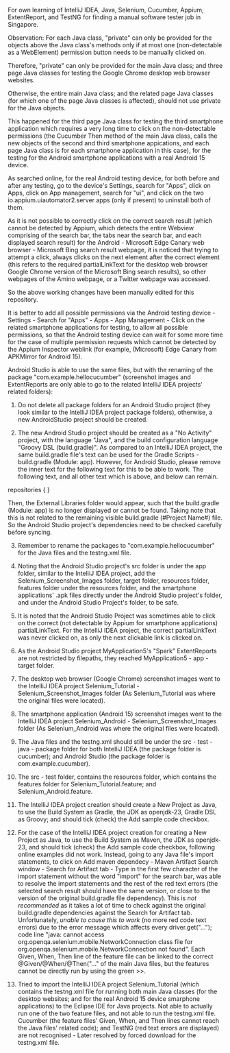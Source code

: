 For own learning of IntelliJ IDEA, Java, Selenium, Cucumber, Appium, ExtentReport, and TestNG for finding a manual software tester job in Singapore.

Observation:
For each Java class, "private" can only be provided for the objects above the Java class's methods only if at most one (non-detectable as a WebElement) permission button needs to be manually clicked on.

Therefore, "private" can only be provided for the main Java class; and three page Java classes for testing the Google Chrome desktop web browser websites.

Otherwise, the entire main Java class; and the related page Java classes (for which one of the page Java classes is affected), should not use private for the Java objects.

This happened for the third page Java class for testing the third smartphone application which requires a very long time to click on the non-detectable permissions (the Cucumber Then method of the main Java class, calls the new objects of the second and third smartphone appications, and each page Java class is for each smartphone application in this case), for the testing for the Android smartphone applications with a real Android 15 device.

As searched online, for the real Android testing device, for both before and after any testing, go to the device's Settings, search for "Apps", click on Apps, click on App management, search for "ui", and click on the two io.appium.uiautomator2.server apps (only if present) to uninstall both of them.

As it is not possible to correctly click on the correct search result (which cannot be detected by Appium, which detects the entire Webview comprising of the search bar, the tabs near the search bar, and each displayed search result) for the Android - Microsoft Edge Canary web browser - Microsoft Bing search result webpage, it is noticed that trying to attempt a click, always clicks on the next element after the correct element (this refers to the required partialLinkText for the desktop web browser Google Chrome version of the Microsoft Bing search results), so other webpages of the Amino webpage, or a Twitter webpage was accessed.

So the above working changes have been manually edited for this repository.

It is better to add all possible permissions via the Android testing device - Settings - Search for "Apps" - Apps - App Management - Click on the related smartphone applications for testing, to allow all possible permissions, so that the Android testing device can wait for some more time for the case of multiple permission requests which cannot be detected by the Appium Inspector weblink (for example, (Microsoft) Edge Canary from APKMirror for Android 15).

Android Studio is able to use the same files, but with the renaming of the package "com.example.hellocucumber" (screenshot images and ExtentReports are only able to go to the related IntelliJ IDEA projects' related folders):

1. Do not delete all package folders for an Android Studio project (they look similar to the IntelliJ IDEA project package folders), otherwise, a new AndroidStudio project should be created.

2. The new Android Studio project should be created as a "No Activity" project, with the language "Java", and the build configuration language "Groovy DSL (build.gradle)".
As compared to an IntelliJ IDEA project, the same build.gradle file's text can be used for the Gradle Scripts - build.gradle (Module: app). However, for Android Studio, please remove the inner text for the following text for this to be able to work. The following text, and all other text which is above, and below can remain.

repositories {
}   

Then, the External Libraries folder would appear, such that the build.gradle (Module: app) is no longer displayed or cannot be found. Taking note that this is not related to the remaining visible build.gradle (#Project Name#) file. So the Android Studio project's dependencies need to be checked carefully before syncing.

3. Remember to rename the packages to "com.example.hellocucumber" for the Java files and the testng.xml file.

4. Noting that the Android Studio project's src folder is under the app folder, similar to the InteliiJ IDEA project, add the Selenium_Screenshot_Images folder, target folder, resources folder, features folder under the resources folder, and the smartphone applications' .apk files directly under the Android Studio project's folder, and under the Android Studio Project's folder, to be safe.

5. It is noted that the Android Studio Project was sometimes able to click on the correct (not detectable by Appium for smartphone applications) partialLinkText. For the IntelliJ IDEA project, the correct partialLinkText was never clicked on, as only the next clickable link is clicked on.

6. As the Android Studio project MyApplication5's "Spark" ExtentReports are not restricted by filepaths, they reached MyApplication5 - app - target folder.

7. The desktop web browser (Google Chrome) screenshot images went to the IntelliJ IDEA project Selenium_Tutorial - Selenium_Screenshot_Images folder
(As Selenium_Tutorial was where the original files were located).

8. The smartphone application (Android 15) screenshot images went to the IntelliJ IDEA project Selenium_Android - Selenium_Screenshot_Images folder
(As Selenium_Android was where the original files were located).

9. The Java files and the testng.xml should still be under the src - test - java - package folder for both IntelliJ IDEA (the package folder is cucumber); and Android Studio (the package folder is com.example.cucumber).

10. The src - test folder, contains the resources folder, which contains the features folder for Selenium_Tutorial.feature; and Selenium_Android.feature.

11. The IntelliJ IDEA project creation should create a New Project as Java, to use the Build System as Gradle, the JDK as openjdk-23, Gradle DSL as Groovy; and should tick (check) the Add sample code checkbox.

12. For the case of the IntelliJ IDEA project creation for creating a New Project as Java, to use the Build System as Maven, the JDK as openjdk-23, and should tick (check) the Add sample code checkbox, following online examples did not work. Instead, going to any Java file's import statements, to click on Add maven dependecy - Maven Artifact Search window - Search for Artifact tab - Type in the first few character of the import statement without the word "import" for the search bar, was able to resolve the import statements and the rest of the red text errors (the selected search result should have the same version, or close to the version of the original build.gradle file dependency). This is *not recommended* as it takes a lot of time to check against the original build.gradle dependencies against the Search for Artifact tab. Unfortunately, *unable to cause this to work* (no more red code text errors) due to the error message which affects every driver.get("..."); code line
"java: cannot access org.openqa.selenium.mobile.NetworkConnection
class file for org.openqa.selenium.mobile.NetworkConnection not found".
Each Given, When, Then line of the feature file can be linked to the correct @Given/@When/@Then("..." of the main Java files, but the features cannot be directly run by using the green >>.

13. Tried to import the IntelliJ IDEA project Selenium_Tutorial (which contains the testng.xml file for running both main Java classes (for the desktop websites; and for the real Android 15 device smarphone applications) to the Eclipse IDE for Java projects. Not able to actually run one of the two feature files, and not able to run the testng.xml file. Cucumber (the feature files' Given, When, and Then lines cannot reach the Java files' related code); and TestNG (red text errors are displayed) are not recognised - Later resolved by forced download for the testng.xml file.
